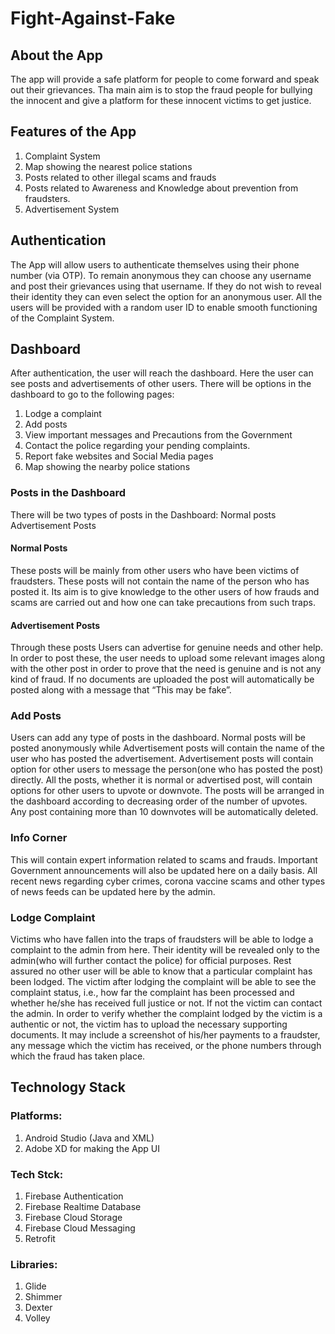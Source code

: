 # Fight-Against-Fake

## About the App
The app will provide a safe platform for people to come forward and speak out their grievances. Tha main aim is to stop the fraud people for bullying the innocent and give a platform for these innocent victims to get justice.

## Features of the App
1) Complaint System 
2) Map showing the nearest police stations
3) Posts related to other illegal scams and frauds
4) Posts related to Awareness and Knowledge about prevention from fraudsters.
5) Advertisement System

## Authentication
The App will allow users to authenticate themselves using their phone number (via OTP). To remain anonymous they can choose any username and post their grievances using that username. If they do not wish to reveal their identity they can even select the option for an anonymous user. All the users will be provided with a random user ID to enable smooth functioning of the Complaint System.

## Dashboard
After authentication, the user will reach the dashboard. Here the user can see posts and advertisements of other users. There will be options in the dashboard to go to the following pages:
1) Lodge a complaint 
2) Add posts
3) View important messages and Precautions from the Government
4) Contact the police regarding your pending complaints.
5) Report fake websites and Social Media pages
6) Map showing the nearby police stations

### Posts in the Dashboard
There will be two types of posts in the Dashboard:
  Normal posts 
  Advertisement Posts
  
  #### Normal Posts
  These posts will be mainly from other users who have been victims of fraudsters. These posts will not contain the name of the person who has posted it. Its aim is to give knowledge to the other users of how frauds and scams are carried out and how one can take precautions from such traps.
  
  #### Advertisement Posts
  Through these posts Users can advertise for genuine needs and other help. In order to post these, the user needs to upload some relevant images along with the other post in order to prove that the need is genuine and is not any kind of fraud. If no documents are uploaded the post will automatically be posted along with a message that “This may be fake”.
  
### Add Posts
Users can add any type of posts in the dashboard. Normal posts will be posted anonymously while Advertisement posts will contain the name of the user who has posted the advertisement. Advertisement posts will contain option for other users to message the person(one who has posted the post) directly. All the posts, whether it is normal or advertised post, will contain options for other users to upvote or downvote. The posts will be arranged in the dashboard according to decreasing order of the number of upvotes. Any post containing more than 10 downvotes will be automatically deleted.  

### Info Corner
This will contain expert information related to scams and frauds. Important Government announcements will also be updated here on a daily basis.  All recent news regarding cyber crimes, corona vaccine scams and other types of news feeds can be updated here by the admin.

### Lodge Complaint
Victims who have fallen into the traps of fraudsters will be able to lodge a complaint to the admin from here. Their identity will be revealed only to the admin(who will further contact the police) for official purposes. Rest assured no other user will be able to know that a particular complaint has been lodged. The victim after lodging the complaint will be able to see the complaint status, i.e., how far the complaint has been processed and whether he/she has received full justice or not. If not the victim can contact the admin.
In order to verify whether the complaint lodged by the victim is a authentic or not, the victim has to upload the necessary supporting documents. It may include a screenshot of his/her payments to a fraudster, any message which the victim has received, or the phone numbers through which the fraud has taken place.

## Technology Stack
 ### Platforms:
 1) Android Studio (Java and XML)
 2) Adobe XD for making the App UI
 ### Tech Stck:
 1) Firebase Authentication
 2) Firebase Realtime Database
 3) Firebase Cloud Storage
 4) Firebase Cloud Messaging
 5) Retrofit
 ### Libraries:
 1) Glide
 2) Shimmer
 3) Dexter
 4) Volley
 







